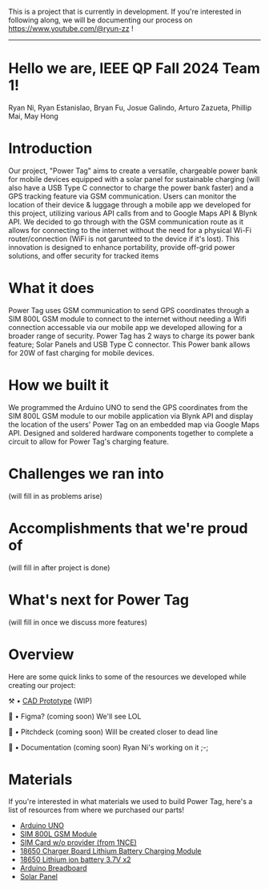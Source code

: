 This is a project that is currently in development. If you're interested in following along, we will be documenting our process on https://www.youtube.com/@ryun-zz !

---

# Hello we are, IEEE QP Fall 2024 Team 1!
Ryan Ni, Ryan Estanislao, Bryan Fu, Josue Galindo, Arturo Zazueta, Phillip Mai, May Hong

# Introduction
Our project, "Power Tag" aims to create a versatile, chargeable power bank for mobile devices equipped with a solar panel for sustainable charging (will also have a USB Type C connector to charge the power bank faster) and a GPS tracking feature via GSM communication. Users can monitor the location of their device & luggage through a mobile app we developed for this project, utilizing various API calls from and to Google Maps API & Blynk API. We decided to go through with the GSM communication route as it allows for connecting to the internet without the need for a physical Wi-Fi router/connection (WiFi is not garunteed to the device if it's lost). This innovation is designed to enhance portability, provide off-grid power solutions, and offer security for tracked items

# What it does
Power Tag uses GSM communication to send GPS coordinates through a SIM 800L GSM module to connect to the internet without needing a Wifi connection accessable via our mobile app we developed allowing for a broader range of security. Power Tag has 2 ways to charge its power bank feature; Solar Panels and USB Type C connector. This Power bank allows for 20W of fast charging for mobile devices.

# How we built it
We programmed the Arduino UNO to send the GPS coordinates from the SIM 800L GSM module to our mobile application via Blynk API and display the location of the users' Power Tag on an embedded map via Google Maps API. Designed and soldered hardware components together to complete a circuit to allow for Power Tag's charging feature.

# Challenges we ran into
(will fill in as problems arise)

# Accomplishments that we're proud of
(will fill in after project is done)

# What's next for Power Tag
(will fill in once we discuss more features)

# Overview
Here are some quick links to some of the resources we developed while creating our project:

⚒️ • [CAD Prototype](https://cad.onshape.com/documents/414c4d8f43532bc1522ffbfb/w/5fb8d6774189fcfafbb3d3dd/e/008da2b45a0e4b36c7adde66?renderMode=0&uiState=671de227b8d1f63fc293a736) (WIP)

📐 • Figma? (coming soon) We'll see LOL

📢 • Pitchdeck (coming soon) Will be created closer to dead line

📕 • Documentation (coming soon) Ryan Ni's working on it ;-;

# Materials
If you're interested in what materials we used to build Power Tag, here's a list of resources from where we purchased our parts!

- [Arduino UNO](https://www.amazon.com/Arduino-A000066-ARDUINO-UNO-R3/dp/B008GRTSV6/ref=asc_df_B008GRTSV6/?tag=hyprod-20&linkCode=df0&hvadid=693421862574&hvpos=&hvnetw=g&hvrand=6421810398727834100&hvpone=&hvptwo=&hvqmt=&hvdev=c&hvdvcmdl=&hvlocint=&hvlocphy=9189214&hvtargid=pla-457497319401&psc=1&mcid=8d4415853f19330eb6cb8c1e7f18a8ed)
- [SIM 800L GSM Module](https://www.amazon.com/HiLetgo-Smallest-Breakout-Quad-band-3-7-4-2V/dp/B01DLIJM2E)
- [SIM Card w/o provider (from 1NCE)](https://1nce.com/en-us/gps-tracking-sim-cards?utm_term=&utm_campaign=PMax+-+Product&utm_source=adwords&utm_medium=ppc&hsa_acc=4214171268&hsa_cam=21418043752&hsa_grp=&hsa_ad=&hsa_src=x&hsa_tgt=&hsa_kw=&hsa_mt=&hsa_net=adwords&hsa_ver=3&gad_source=2&gclid=EAIaIQobChMIhMLX7LCciQMVwirUAR3U4jDGEAEYASABEgKelPD_BwE)
- [18650 Charger Board Lithium Battery Charging Module](https://www.amazon.com/WSDMAVIS-MiniType-C-Overcharge-Overdischarge-Protection/dp/B08GPGRRTP/ref=asc_df_B08GPGRRTP/?tag=hyprod-20&linkCode=df0&hvadid=692875362841&hvpos=&hvnetw=g&hvrand=2024265779541155698&hvpone=&hvptwo=&hvqmt=&hvdev=c&hvdvcmdl=&hvlocint=&hvlocphy=9189214&hvtargid=pla-2281435177658&psc=1&mcid=65bdc7f41afc3b16a11e59f0068d873a&hvocijid=2024265779541155698-B08GPGRRTP-&hvexpln=73)
- [18650 Lithium ion battery 3.7V x2]()
- [Arduino Breadboard]()
- [Solar Panel]()

